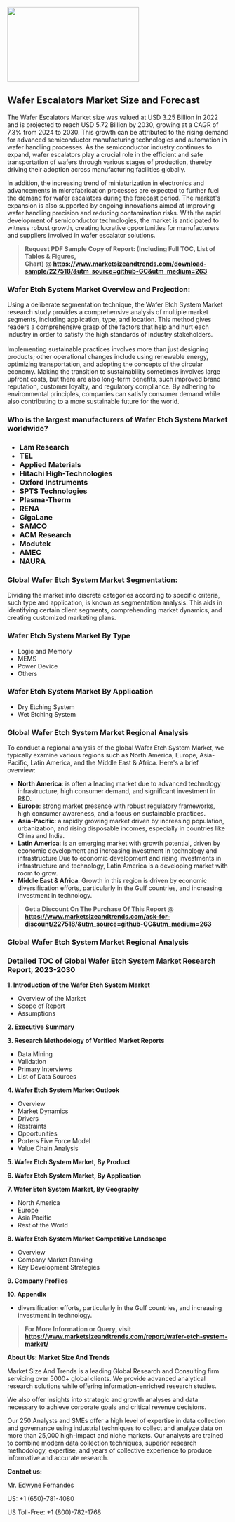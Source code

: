 <p><img class="alignnone size-medium wp-image-20088" src="https://ffe5etoiles.com/wp-content/uploads/2024/12/MST1-300x171.png" alt="" width="300" height="171" /></p><h2>Wafer Escalators Market Size and Forecast</h2><p>The Wafer Escalators Market size was valued at USD 3.25 Billion in 2022 and is projected to reach USD 5.72 Billion by 2030, growing at a CAGR of 7.3% from 2024 to 2030. This growth can be attributed to the rising demand for advanced semiconductor manufacturing technologies and automation in wafer handling processes. As the semiconductor industry continues to expand, wafer escalators play a crucial role in the efficient and safe transportation of wafers through various stages of production, thereby driving their adoption across manufacturing facilities globally.</p><p>In addition, the increasing trend of miniaturization in electronics and advancements in microfabrication processes are expected to further fuel the demand for wafer escalators during the forecast period. The market's expansion is also supported by ongoing innovations aimed at improving wafer handling precision and reducing contamination risks. With the rapid development of semiconductor technologies, the market is anticipated to witness robust growth, creating lucrative opportunities for manufacturers and suppliers involved in wafer escalator solutions.</p></p><blockquote id="" class=""><strong>Request PDF Sample Copy of Report: (Including Full TOC, List of Tables &amp; Figures, Chart)&nbsp;@&nbsp;<strong><a href="https://www.marketsizeandtrends.com/download-sample/227518/&utm_source=github-GC&utm_medium=263" target="_blank">https://www.marketsizeandtrends.com/download-sample/227518/&utm_source=github-GC&utm_medium=263</a></strong></strong></blockquote><h3 id="" class="">Wafer Etch System Market&nbsp;Overview and Projection:</h3><p id="" class="">Using a deliberate segmentation technique, the Wafer Etch System Market research study provides a comprehensive analysis of multiple market segments, including application, type, and location. This method gives readers a comprehensive grasp of the factors that help and hurt each industry in order to satisfy the high standards of industry stakeholders. <br /> <br />Implementing sustainable practices involves more than just designing products; other operational changes include using renewable energy, optimizing transportation, and adopting the concepts of the circular economy. Making the transition to sustainability sometimes involves large upfront costs, but there are also long-term benefits, such improved brand reputation, customer loyalty, and regulatory compliance. By adhering to environmental principles, companies can satisfy consumer demand while also contributing to a more sustainable future for the world.</p><h3 id="" class="">Who is the largest manufacturers of&nbsp;Wafer Etch System Market worldwide?</h3><h3 class=""><p><ul><li>Lam Research </li><li> TEL </li><li> Applied Materials </li><li> Hitachi High-Technologies </li><li> Oxford Instruments </li><li> SPTS Technologies </li><li> Plasma-Therm </li><li> RENA </li><li> GigaLane </li><li> SAMCO </li><li> ACM Research </li><li> Modutek </li><li> AMEC </li><li> NAURA</li></ul></p></h3><h3 id="" class="">Global&nbsp;Wafer Etch System Market Segmentation:</h3><p id="" class="">Dividing the market into discrete categories according to specific criteria, such type and application, is known as segmentation analysis. This aids in identifying certain client segments, comprehending market dynamics, and creating customized marketing plans.</p><h3 id="" class="">Wafer Etch System Market&nbsp;By Type</h3><p><p><ul><li>Logic and Memory</li><li> MEMS</li><li> Power Device</li><li> Others</p></li></ul></p></p><h3 id="" class="">Wafer Etch System Market&nbsp;By Application</h3><p class=""><p><ul><li>Dry Etching System</li><li> Wet Etching System</li></ul></p></p><h3 id="" class="">Global Wafer Etch System Market Regional Analysis</h3><p id="" class="">To conduct a regional analysis of the global Wafer Etch System Market, we typically examine various regions such as North America, Europe, Asia-Pacific, Latin America, and the Middle East &amp; Africa. Here's a brief overview:</p><ul><li><strong>North America</strong>: is often a leading market due to advanced technology infrastructure, high consumer demand, and significant investment in R&amp;D.</li><li><strong>Europe</strong>: strong market presence with robust regulatory frameworks, high consumer awareness, and a focus on sustainable practices.</li><li><strong>Asia-Pacific</strong>: a rapidly growing market driven by increasing population, urbanization, and rising disposable incomes, especially in countries like China and India.</li><li><strong>Latin America</strong>: is an emerging market with growth potential, driven by economic development and increasing investment in technology and infrastructure.Due to economic development and rising investments in infrastructure and technology, Latin America is a developing market with room to grow.</li><li><strong>Middle East &amp; Africa</strong>: Growth in this region is driven by economic diversification efforts, particularly in the Gulf countries, and increasing investment in technology.</li></ul><blockquote id="" class=""><strong>Get a Discount On The Purchase Of This Report @ <strong><a href="https://www.marketsizeandtrends.com/ask-for-discount/227518/&utm_source=github-GC&utm_medium=263" target="_blank">https://www.marketsizeandtrends.com/ask-for-discount/227518/&utm_source=github-GC&utm_medium=263</a></strong></strong></blockquote><h3 id="" class="">Global Wafer Etch System Market Regional Analysis</h3><h3 id="" class="">Detailed TOC of Global Wafer Etch System Market Research Report, 2023-2030</h3><p id="" class=""><strong>1. Introduction of the Wafer Etch System Market</strong></p><ul><li>Overview of the Market</li><li>Scope of Report</li><li>Assumptions</li></ul><p id="" class=""><strong>2. Executive Summary</strong></p><p id="" class=""><strong>3. Research Methodology of Verified Market Reports</strong></p><ul><li>Data Mining</li><li>Validation</li><li>Primary Interviews</li><li>List of Data Sources</li></ul><p id="" class=""><strong>4. Wafer Etch System Market Outlook</strong></p><ul><li>Overview</li><li>Market Dynamics</li><li>Drivers</li><li>Restraints</li><li>Opportunities</li><li>Porters Five Force Model</li><li>Value Chain Analysis</li></ul><p id="" class=""><strong>5. Wafer Etch System Market, By Product</strong></p><p id="" class=""><strong>6. Wafer Etch System Market, By Application</strong></p><p id="" class=""><strong>7. Wafer Etch System Market, By Geography</strong></p><ul><li>North America</li><li>Europe</li><li>Asia Pacific</li><li>Rest of the World</li></ul><p id="" class=""><strong>8. Wafer Etch System Market Competitive Landscape</strong></p><ul><li>Overview</li><li>Company Market Ranking</li><li>Key Development Strategies</li></ul><p id="" class=""><strong>9. Company Profiles</strong></p><p id="" class=""><strong>10. Appendix</strong></p><ul><li>diversification efforts, particularly in the Gulf countries, and increasing investment in technology.</li></ul><blockquote id="" class=""><strong>For More Information or Query, visit <strong><strong><a href="https://www.marketsizeandtrends.com/report/wafer-etch-system-market/" target="_blank">https://www.marketsizeandtrends.com/report/wafer-etch-system-market/</a></strong></strong></strong></blockquote><p id="" class=""><strong>About Us: Market Size And Trends</strong></p><p id="" class="">Market Size And Trends is a leading Global Research and Consulting firm servicing over 5000+ global clients. We provide advanced analytical research solutions while offering information-enriched research studies.</p><p id="" class="">We also offer insights into strategic and growth analyses and data necessary to achieve corporate goals and critical revenue decisions.</p><p id="" class="">Our 250 Analysts and SMEs offer a high level of expertise in data collection and governance using industrial techniques to collect and analyze data on more than 25,000 high-impact and niche markets. Our analysts are trained to combine modern data collection techniques, superior research methodology, expertise, and years of collective experience to produce informative and accurate research.</p><p id="" class=""><strong>Contact us:</strong></p><p id="" class="">Mr. Edwyne Fernandes</p><p id="" class="">US: +1 (650)-781-4080</p><p id="" class="">US Toll-Free: +1 (800)-782-1768</p>
